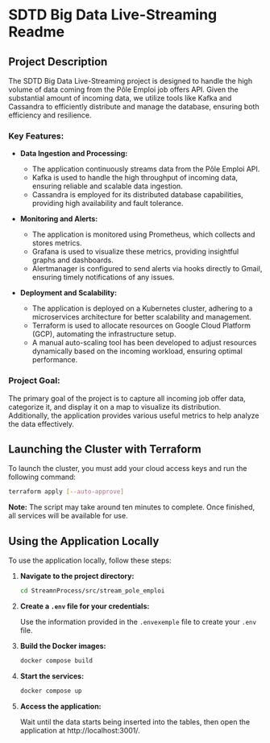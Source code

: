# SDTD Big Data Live-Streaming Readme

## Project Description

The SDTD Big Data Live-Streaming project is designed to handle the high volume of data coming from the Pôle Emploi job offers API. Given the substantial amount of incoming data, we utilize tools like Kafka and Cassandra to efficiently distribute and manage the database, ensuring both efficiency and resilience.

### Key Features:

- **Data Ingestion and Processing:**
  - The application continuously streams data from the Pôle Emploi API.
  - Kafka is used to handle the high throughput of incoming data, ensuring reliable and scalable data ingestion.
  - Cassandra is employed for its distributed database capabilities, providing high availability and fault tolerance.

- **Monitoring and Alerts:**
  - The application is monitored using Prometheus, which collects and stores metrics.
  - Grafana is used to visualize these metrics, providing insightful graphs and dashboards.
  - Alertmanager is configured to send alerts via hooks directly to Gmail, ensuring timely notifications of any issues.

- **Deployment and Scalability:**
  - The application is deployed on a Kubernetes cluster, adhering to a microservices architecture for better scalability and management.
  - Terraform is used to allocate resources on Google Cloud Platform (GCP), automating the infrastructure setup.
  - A manual auto-scaling tool has been developed to adjust resources dynamically based on the incoming workload, ensuring optimal performance.

### Project Goal:

The primary goal of the project is to capture all incoming job offer data, categorize it, and display it on a map to visualize its distribution. Additionally, the application provides various useful metrics to help analyze the data effectively.


## Launching the Cluster with Terraform

To launch the cluster, you must add your cloud access keys and run the following command:

```sh
terraform apply [--auto-approve]
```

**Note:** The script may take around ten minutes to complete. Once finished, all services will be available for use.

## Using the Application Locally

To use the application locally, follow these steps:

1. **Navigate to the project directory:**

    ```sh
    cd StreamnProcess/src/stream_pole_emploi
    ```

2. **Create a `.env` file for your credentials:**

    Use the information provided in the `.envexemple` file to create your `.env` file.

3. **Build the Docker images:**

    ```sh
    docker compose build
    ```

4. **Start the services:**

    ```sh
    docker compose up
    ```

5. **Access the application:**

    Wait until the data starts being inserted into the tables, then open the application at http://localhost:3001/.
